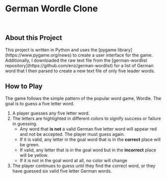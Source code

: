 # German Wordle Clone
<br />
<h2> About this Project </h2>
This project is written in Python and uses the [pygame library](https://www.pygame.org/news) to create a user interface for the game. Additionally, I downloaded the raw text file from the [german-wordlist repository](https://github.com/enz/german-wordlist) for a list of German word that I then parsed to create a new text file of only five leader words. 
<h2>How to Play</h2>
The game follows the simple pattern of the popular word game, Wordle. The goal is to guess a five letter word.
<ol>
<li>A player guesses any five letter word.</li>
<li>The letters are highlighted in different colors to signify success or failure in guessing.
<ul>
<li>Any word that <strong>is not</strong> a valid German five letter word will appear red and not be accepted. The player must guess again.</li>
<li>If it is valid, any letter in the goal word that is in the <strong>correct</strong> place will be green.</li>
<li> If valid, any letter that is in the goal word but in the <strong>incorrect</strong> place will be yellow.</li>
<li>If it is not in the goal word at all, no color will change</li>
</ul>
</li>
<li>The player continues to guess until they find the correct word, or they have guessed six valid five letter German words. 
</ol>